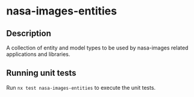 # nasa-images-entities

## Description

A collection of entity and model types to be used by nasa-images related applications and libraries.

## Running unit tests

Run `nx test nasa-images-entities` to execute the unit tests.
